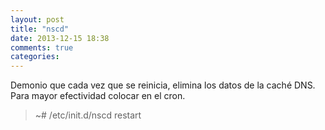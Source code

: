 ```yaml
---
layout: post
title: "nscd"
date: 2013-12-15 18:38
comments: true
categories: 
---
```

Demonio que cada vez que se reinicia, elimina los datos de la caché DNS. Para mayor efectividad colocar en el cron.

>~# /etc/init.d/nscd restart

